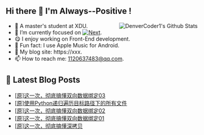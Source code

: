 ## Hi there 👋 I'm Always--Positive !
<div>
  <img alt="DenverCoder1's Github Stats" src="https://denvercoder1-github-readme-stats.vercel.app/api?username=qq1120637483&show_icons=true&count_private=true&theme=react&hide_border=true&hide_title=true&bg_color=1F222E&title_color=F85D7F&icon_color=F8D866" align= "right" />

- 🎒 A master's student at XDU. 
- 🔬 I’m currently focused on [![Next](https://img.shields.io/badge/-Next-brightgreen)](https://). 
- 😋 I enjoy working on Front-End development.
- 🎵 Fun fact: I use Apple Music for Android.
- 📝 My blog site: https://xxx.
- 📫 How to reach me:  1120637483@qq.com.
</div>  


## 📕 Latest Blog Posts

<!-- BLOG-POST-LIST:START -->
- [[原]这一次，彻底搞懂双向数据绑定03](https://blog.csdn.net/sinat_41696687/article/details/122996664)
- [[原]使用Python递归遍历目标路径下的所有文件](https://blog.csdn.net/sinat_41696687/article/details/122983209)
- [[原]这一次，彻底搞懂双向数据绑定02](https://blog.csdn.net/sinat_41696687/article/details/122963967)
- [[原]这一次，彻底搞懂双向数据绑定01](https://blog.csdn.net/sinat_41696687/article/details/122932489)
- [[原]这一次，彻底搞懂深拷贝](https://blog.csdn.net/sinat_41696687/article/details/122913171)
<!-- BLOG-POST-LIST:END -->









